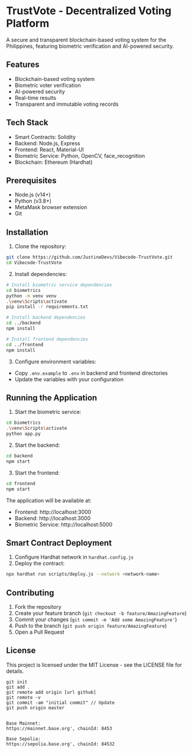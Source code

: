 # TrustVote - Decentralized Voting Platform

A secure and transparent blockchain-based voting system for the Philippines, featuring biometric verification and AI-powered security.

## Features

- Blockchain-based voting system
- Biometric voter verification
- AI-powered security
- Real-time results
- Transparent and immutable voting records

## Tech Stack

- Smart Contracts: Solidity
- Backend: Node.js, Express
- Frontend: React, Material-UI
- Biometric Service: Python, OpenCV, face_recognition
- Blockchain: Ethereum (Hardhat)

## Prerequisites

- Node.js (v14+)
- Python (v3.8+)
- MetaMask browser extension
- Git

## Installation

1. Clone the repository:
```bash
git clone https://github.com/JustineDevs/Vibecode-TrustVote.git
cd Vibecode-TrustVote
```

2. Install dependencies:
```bash
# Install biometric service dependencies
cd biometrics
python -m venv venv
.\venv\Scripts\activate
pip install -r requirements.txt

# Install backend dependencies
cd ../backend
npm install

# Install frontend dependencies
cd ../frontend
npm install
```

3. Configure environment variables:
- Copy `.env.example` to `.env` in backend and frontend directories
- Update the variables with your configuration

## Running the Application

1. Start the biometric service:
```bash
cd biometrics
.\venv\Scripts\activate
python app.py
```

2. Start the backend:
```bash
cd backend
npm start
```

3. Start the frontend:
```bash
cd frontend
npm start
```

The application will be available at:
- Frontend: http://localhost:3000
- Backend: http://localhost:3000
- Biometric Service: http://localhost:5000

## Smart Contract Deployment

1. Configure Hardhat network in `hardhat.config.js`
2. Deploy the contract:
```bash
npx hardhat run scripts/deploy.js --network <network-name>
```

## Contributing

1. Fork the repository
2. Create your feature branch (`git checkout -b feature/AmazingFeature`)
3. Commit your changes (`git commit -m 'Add some AmazingFeature'`)
4. Push to the branch (`git push origin feature/AmazingFeature`)
5. Open a Pull Request

## License

This project is licensed under the MIT License - see the LICENSE file for details.

```Push Github
git init
git add .
git remote add origin [url github]
git remote -v
git commit -am "initial commit" // Update
git push origin master


Base Mainnet:
https://mainnet.base.org', chainId: 8453

Base Sepolia:
https://sepolia.base.org', chainId: 84532